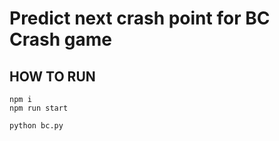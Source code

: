 # Predict next crash point for BC Crash game

## HOW TO RUN

```
npm i
npm run start
```

```
python bc.py
```